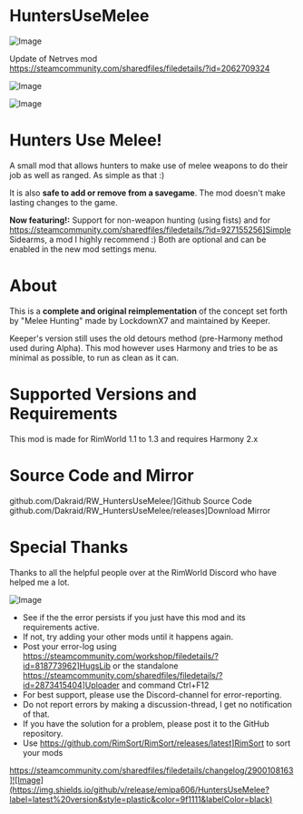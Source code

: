 # HuntersUseMelee

![Image](https://i.imgur.com/buuPQel.png)

Update of Netrves mod
https://steamcommunity.com/sharedfiles/filedetails/?id=2062709324

![Image](https://i.imgur.com/pufA0kM.png)

	
![Image](https://i.imgur.com/Z4GOv8H.png)

#  Hunters Use Melee! 

A small mod that allows hunters to make use of melee weapons to do their job as well as ranged. As simple as that :)

It is also **safe to add or remove from a savegame**. The mod doesn't make lasting changes to the game.

**Now featuring!:** Support for non-weapon hunting (using fists) and for https://steamcommunity.com/sharedfiles/filedetails/?id=927155256]Simple Sidearms, a mod I highly recommend :) Both are optional and can be enabled in the new mod settings menu.

#  About 

This is a **complete and original reimplementation** of the concept set forth by "Melee Hunting" made by LockdownX7 and maintained by Keeper. 

Keeper's version still uses the old detours method (pre-Harmony method used during Alpha).
This mod however uses Harmony and tries to be as minimal as possible, to run as clean as it can. 

#  Supported Versions and Requirements 

This mod is made for RimWorld 1.1 to 1.3 and requires Harmony 2.x

#  Source Code and Mirror 

github.com/Dakraid/RW_HuntersUseMelee/]Github Source Code 
github.com/Dakraid/RW_HuntersUseMelee/releases]Download Mirror

#  Special Thanks 

Thanks to all the helpful people over at the RimWorld Discord who have helped me a lot.
	
![Image](https://i.imgur.com/PwoNOj4.png)



-  See if the the error persists if you just have this mod and its requirements active.
-  If not, try adding your other mods until it happens again.
-  Post your error-log using https://steamcommunity.com/workshop/filedetails/?id=818773962]HugsLib or the standalone https://steamcommunity.com/sharedfiles/filedetails/?id=2873415404]Uploader and command Ctrl+F12
-  For best support, please use the Discord-channel for error-reporting.
-  Do not report errors by making a discussion-thread, I get no notification of that.
-  If you have the solution for a problem, please post it to the GitHub repository.
-  Use https://github.com/RimSort/RimSort/releases/latest]RimSort to sort your mods



https://steamcommunity.com/sharedfiles/filedetails/changelog/2900108163]![Image](https://img.shields.io/github/v/release/emipa606/HuntersUseMelee?label=latest%20version&style=plastic&color=9f1111&labelColor=black)

